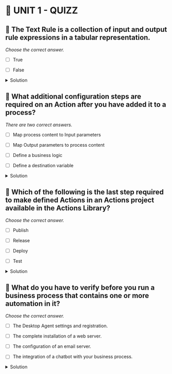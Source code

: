 # 🌸 UNIT 1 - QUIZZ

## 💮 The Text Rule is a collection of input and output rule expressions in a tabular representation.

_Choose the correct answer._

- [ ] True

- [ ] False

<details>
  <summary>Solution</summary>

- [ ] True

- [ ] False

</details>

## 💮 What additional configuration steps are required on an Action after you have added it to a process?

_There are two correct answers._

- [ ] Map process content to Input parameters

- [ ] Map Output parameters to process content

- [ ] Define a business logic

- [ ] Define a destination variable

<details>
  <summary>Solution</summary>

- [ ] Map process content to Input parameters

- [ ] Map Output parameters to process content

- [ ] Define a business logic

- [ ] Define a destination variable

</details>

## 💮 Which of the following is the last step required to make defined Actions in an Actions project available in the Actions Library?

_Choose the correct answer._

- [ ] Publish

- [ ] Release

- [ ] Deploy

- [ ] Test

<details>
  <summary>Solution</summary>

- [ ] Publish

- [ ] Release

- [ ] Deploy

- [ ] Test

</details>

## 💮 What do you have to verify before you run a business process that contains one or more automation in it?

_Choose the correct answer._

- [ ] The Desktop Agent settings and registration.

- [ ] The complete installation of a web server.

- [ ] The configuration of an email server.

- [ ] The integration of a chatbot with your business process.

<details>
  <summary>Solution</summary>

- [ ] The Desktop Agent settings and registration.

- [ ] The complete installation of a web server.

- [ ] The configuration of an email server.

- [ ] The integration of a chatbot with your business process.

</details>

